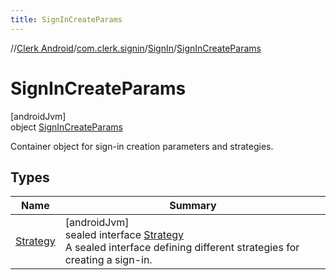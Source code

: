 ```yaml
---
title: SignInCreateParams
---
```

//[Clerk Android](../../../../index.html)/[com.clerk.signin](../../index.html)/[SignIn](../index.html)/[SignInCreateParams](index.html)



# SignInCreateParams



[androidJvm]\
object [SignInCreateParams](index.html)

Container object for sign-in creation parameters and strategies.



## Types


| Name | Summary |
|---|---|
| [Strategy](-strategy/index.html) | [androidJvm]<br>sealed interface [Strategy](-strategy/index.html)<br>A sealed interface defining different strategies for creating a sign-in. |


